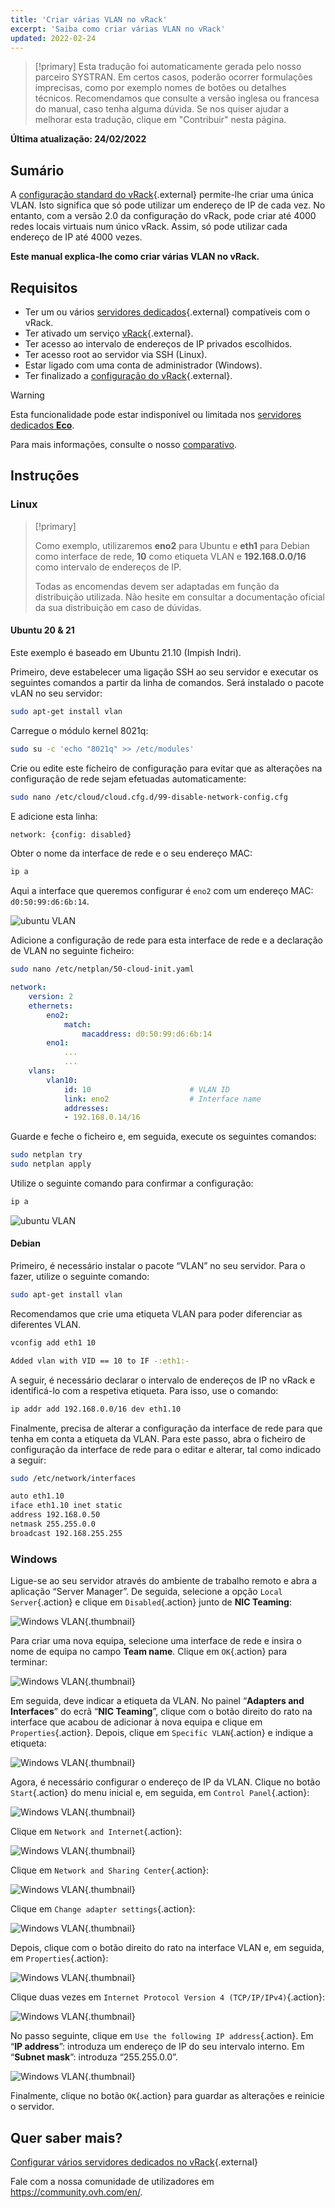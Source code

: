 ```yaml
---
title: 'Criar várias VLAN no vRack'
excerpt: 'Saiba como criar várias VLAN no vRack'
updated: 2022-02-24
---
```


> [!primary]
> Esta tradução foi automaticamente gerada pelo nosso parceiro SYSTRAN. Em certos casos, poderão ocorrer formulações imprecisas, como por exemplo nomes de botões ou detalhes técnicos. Recomendamos que consulte a versão inglesa ou francesa do manual, caso tenha alguma dúvida. Se nos quiser ajudar a melhorar esta tradução, clique em "Contribuir" nesta página.
>


**Última atualização: 24/02/2022**

## Sumário

A [configuração standard do vRack](/pages/cloud/dedicated/vrack_configuring_on_dedicated_server){.external} permite-lhe criar uma única VLAN. Isto significa que só pode utilizar um endereço de IP de cada vez. No entanto, com a versão 2.0 da configuração do vRack, pode criar até 4000 redes locais virtuais num único vRack. Assim, só pode utilizar cada endereço de IP até 4000 vezes.

**Este manual explica-lhe como criar várias VLAN no vRack.**


## Requisitos

- Ter um ou vários [servidores dedicados](https://www.ovh.pt/servidores_dedicados/){.external} compatíveis com o vRack.
- Ter ativado um serviço [vRack](https://www.ovh.pt/solucoes/vrack/){.external}.
- Ter acesso ao intervalo de endereços de IP privados escolhidos.
- Ter acesso root ao servidor via SSH (Linux).
- Estar ligado com uma conta de administrador (Windows).
- Ter finalizado a [configuração do vRack](/pages/cloud/dedicated/vrack_configuring_on_dedicated_server){.external}.

> [!warning]
> Esta funcionalidade pode estar indisponível ou limitada nos [servidores dedicados **Eco**](https://eco.ovhcloud.com/pt/about/).
>
> Para mais informações, consulte o nosso [comparativo](https://eco.ovhcloud.com/pt/compare/).

## Instruções

### Linux

> [!primary]
>
> Como exemplo, utilizaremos **eno2** para Ubuntu e **eth1** para Debian como interface de rede, **10** como etiqueta VLAN e **192.168.0.0/16** como intervalo de endereços de IP. 
>
> Todas as encomendas devem ser adaptadas em função da distribuição utilizada. Não hesite em consultar a documentação oficial da sua distribuição em caso de dúvidas.
>

#### Ubuntu 20 & 21

Este exemplo é baseado em Ubuntu 21.10 (Impish Indri).

Primeiro, deve estabelecer uma ligação SSH ao seu servidor e executar os seguintes comandos a partir da linha de comandos. Será instalado o pacote vLAN no seu servidor:

```sh
sudo apt-get install vlan
```

Carregue o módulo kernel 8021q:

```sh
sudo su -c 'echo "8021q" >> /etc/modules'
```

Crie ou edite este ficheiro de configuração para evitar que as alterações na configuração de rede sejam efetuadas automaticamente:

```sh
sudo nano /etc/cloud/cloud.cfg.d/99-disable-network-config.cfg
```

E adicione esta linha:

```sh
network: {config: disabled}
```

Obter o nome da interface de rede e o seu endereço MAC:

```sh
ip a
```

Aqui a interface que queremos configurar é `eno2` com um endereço MAC: `d0:50:99:d6:6b:14`.

![ubuntu VLAN](images/vrack3-ubuntu-01.png)

Adicione a configuração de rede para esta interface de rede e a declaração de VLAN no seguinte ficheiro:

```sh
sudo nano /etc/netplan/50-cloud-init.yaml
```

```yaml
network:
    version: 2
    ethernets:
        eno2:
            match:
                macaddress: d0:50:99:d6:6b:14
        eno1:
            ...
            ...
    vlans:
        vlan10:
            id: 10                      # VLAN ID    
            link: eno2                  # Interface name
            addresses:
            - 192.168.0.14/16
```

Guarde e feche o ficheiro e, em seguida, execute os seguintes comandos:

```sh
sudo netplan try
sudo netplan apply
```

Utilize o seguinte comando para confirmar a configuração:

```sh
ip a
``` 

![ubuntu VLAN](images/vrack3-ubuntu-02.png)

#### Debian

Primeiro, é necessário instalar o pacote “VLAN” no seu servidor. Para o fazer, utilize o seguinte comando:

```sh
sudo apt-get install vlan
```

Recomendamos que crie uma etiqueta VLAN para poder diferenciar as diferentes VLAN.

```sh
vconfig add eth1 10

Added vlan with VID == 10 to IF -:eth1:-
```

A seguir, é necessário declarar o intervalo de endereços de IP no vRack e identificá-lo com a respetiva etiqueta. Para isso, use o comando:

```sh
ip addr add 192.168.0.0/16 dev eth1.10
```

Finalmente, precisa de alterar a configuração da interface de rede para que tenha em conta a etiqueta da VLAN. Para este passo, abra o ficheiro de configuração da interface de rede para o editar e alterar, tal como indicado a seguir:

```sh
sudo /etc/network/interfaces

auto eth1.10
iface eth1.10 inet static
address 192.168.0.50
netmask 255.255.0.0
broadcast 192.168.255.255
```

### Windows

Ligue-se ao seu servidor através do ambiente de trabalho remoto e abra a aplicação “Server Manager”. De seguida, selecione a opção `Local Server`{.action} e clique em `Disabled`{.action} junto de **NIC Teaming**:

![Windows VLAN](images/vrack2-windows-01.png){.thumbnail}

Para criar uma nova equipa, selecione uma interface de rede e insira o nome de equipa no campo **Team name**. Clique em `OK`{.action} para terminar:

![Windows VLAN](images/vrack2-windows-02.png){.thumbnail}

Em seguida, deve indicar a etiqueta da VLAN. No painel “**Adapters and Interfaces**” do ecrã “**NIC Teaming**”, clique com o botão direito do rato na interface que acabou de adicionar à nova equipa e clique em `Properties`{.action}. Depois, clique em `Specific VLAN`{.action} e indique a etiqueta:

![Windows VLAN](images/vrack2-windows-03.png){.thumbnail}

Agora, é necessário configurar o endereço de IP da VLAN. Clique no botão `Start`{.action} do menu inicial e, em seguida, em `Control Panel`{.action}:

![Windows VLAN](images/vrack2-windows-04.png){.thumbnail}

Clique em `Network and Internet`{.action}:

![Windows VLAN](images/vrack2-windows-05.png){.thumbnail}

Clique em `Network and Sharing Center`{.action}:

![Windows VLAN](images/vrack2-windows-06.png){.thumbnail}

Clique em `Change adapter settings`{.action}:

![Windows VLAN](images/vrack2-windows-07.png){.thumbnail}

Depois, clique com o botão direito do rato na interface VLAN e, em seguida, em `Properties`{.action}:

![Windows VLAN](images/vrack2-windows-08.png){.thumbnail}

Clique duas vezes em `Internet Protocol Version 4 (TCP/IP/IPv4)`{.action}:

![Windows VLAN](images/vrack2-windows-09.png){.thumbnail}

No passo seguinte, clique em `Use the following IP address`{.action}. Em “**IP address**”: introduza um endereço de IP do seu intervalo interno. Em “**Subnet mask**”: introduza “255.255.0.0”.

![Windows VLAN](images/vrack2-windows-10.png){.thumbnail}

Finalmente, clique no botão `OK`{.action} para guardar as alterações e reinicie o servidor.

## Quer saber mais?

[Configurar vários servidores dedicados no vRack](/pages/cloud/dedicated/vrack_configuring_on_dedicated_server){.external}

Fale com a nossa comunidade de utilizadores em <https://community.ovh.com/en/>.